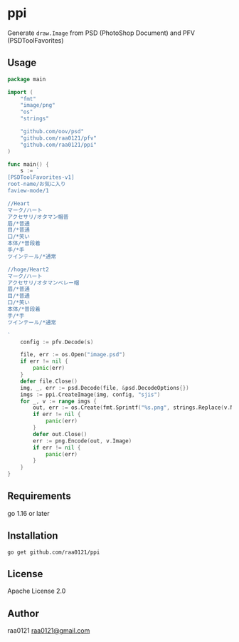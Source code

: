 # ppi

Generate `draw.Image` from PSD (PhotoShop Document) and PFV (PSDToolFavorites)

## Usage
```go
package main

import (
	"fmt"
	"image/png"
	"os"
	"strings"

	"github.com/oov/psd"
	"github.com/raa0121/pfv"
	"github.com/raa0121/ppi"
)

func main() {
	s := `
[PSDToolFavorites-v1]
root-name/お気に入り
faview-mode/1

//Heart
マーク/ハート
アクセサリ/オタマン帽普
眉/*普通
目/*普通
口/*笑い
本体/*普段着
手/*手
ツインテール/*通常

//hoge/Heart2
マーク/ハート
アクセサリ/オタマンベレー帽
眉/*普通
目/*普通
口/*笑い
本体/*普段着
手/*手
ツインテール/*通常

`
	config := pfv.Decode(s)

	file, err := os.Open("image.psd")
	if err != nil {
		panic(err)
	}
	defer file.Close()
	img, _, err := psd.Decode(file, &psd.DecodeOptions{})
	imgs := ppi.CreateImage(img, config, "sjis")
	for _, v := range imgs {
		out, err := os.Create(fmt.Sprintf("%s.png", strings.Replace(v.Name, "/", "_", -1)))
		if err != nil {
			panic(err)
		}
		defer out.Close()
		err := png.Encode(out, v.Image)
		if err != nil {
			panic(err)
		}
	}
}
```
## Requirements
go 1.16 or later

## Installation
```
go get github.com/raa0121/ppi
```

## License
Apache License 2.0

## Author
raa0121 <raa0121@gmail.com>
